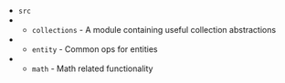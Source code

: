 * `src`
* * `collections` - A module containing useful collection abstractions
* * `entity` - Common ops for entities
* * `math` - Math related functionality